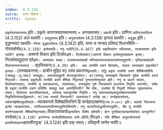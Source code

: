 ```yaml
---
index:  4.3.132
sutra:  तस्य विकारः।
vritti:  nyasa
---
```


`प्रकृतेरवस्थान्तरम्` इति। प्रकृतेः कारणस्यावस्थान्तरम् = अनयथात्वम्। `अप्राणी` इति। प्राणिनः `प्राणिरजतादिभ्यः` (4.3.152) अञं वक्ष्यति। `आद्युदात्तम्` इति। `अनुदात्तादेश्च` (4.3.138) इत्यञं वक्ष्यति। `अवृद्धम्` इति। वृद्धान्मयटं वक्ष्यति--`नित्यं वृद्धशरादिभ्यः` (4.3.142) इति, यस्य च नान्यत् प्रतिपदं विधानमिति-- गोपयसोर्यत्` (4.3.158) इत्येवमादि। ननु च `अन्` (6.4.167) इति प्रकृतिभावेन भवितव्यम्, तत्कथमाश्म इति भवति? इत्याह-- `अश्मनो विकार इति टिलोपः` इति। टिलोपार्थम()आमनो विकार इत्येतदुपसंख्यानं कृतम्। `नित्सरेवाद्युदात्ता एते` इति। अश्मादयः शब्दाः। तत्राश्मभस्मशब्दौ मनिन्प्रत्ययान्तत्वान्नत्स्वरेणाद्युदात्तौ। मृत्तिकाशब्दोऽपि तिकन्प्रत्ययान्तत्वात् -- `मृदस्तिकन्` (5.4.39) इति। 
अथ तस्येति वचनं किमर्थम्, यावता तस्यग्रहणं प्रकृतमेव? इत्याह-- `{तस्यप्रकरणम्-- प्राचीन मुद्रित वा} तस्य प्रकरणम्` इत्यादि। तद्धि प्रकृतं तस्येति वचनं शैषिकैर्घादिभिः {सम्बद्ध--मु।पाठः} सम्बद्धम्। अतस्तदनुवृत्तौ तेऽप्यनुवत्र्तेरन्। अ()स्मस्तु तस्यग्रहणे क्रियमाणे पूर्वकं तस्येति वचनं निवत्र्तते। तस्मात् प्रकृतेऽपि तस्येति वचने शैषिक निवृत्त्यर्थं पुनस्तस्येत्युच्यत इति। ननु च प्रधानं घादयः, विधीयमानत्वात्; तस्येति तु वचनप्रधानम्, तदर्थत्वात्; तत्रायुक्ता गुणे निवत्र्तमाने प्रधानस्य निवृत्तिः प्रसज्येत, यथैव हि प्रकृतं तस्येति वचनं घादिभिः सम्बद्धं तथा अणादिभिरपि? नैष दोषः, उभयेषां हि निवृत्ती निष्पलः सूत्रस्यारम्भः स्यात्। विधेयस्य कस्यचिदभावात्, तस्मान्न भवत्युभयेषां निवृत्तिः। ननु चारम्भसामथ्र्यादुभयेषामन्यतमेषां निवृत्तिरित्येतावद्विज्ञायते। त()त्क घादयो निवत्र्तन्ते? उताणादयः? सन्देह एव। सन्देहमात्रमेतत्, सर्वसन्देहेष्विदमुपतिष्ठते-- `व्याख्यानतो विशेषप्रतिपत्तिर्न हि सन्देहादलक्षणम्` (व्या।प।७५) इति। घादयो निवत्र्तन्त इत्येवं व्याख्यास्यामः, स्वरितत्वादणादीनामनुवृत्तिर्भविष्यति। ननु चास्वरित्वाद्धादीनामनुवृत्तिः, सैव तु तस्येति वचनेनाख्यायते शैषिकनिवृत्त्यर्थम्। `विकारावयवयोः` इत्यादिना विशेषं दर्शयति। केन पुनविकारावयवयोर्घादयः प्राप्नुवन्ति? `तस्येदम्` (4.3.120) इत्यनेनच तस्येदंविशेषत्वात् तयोः। `हालः,सैरः` इति। यदि शैषिका अनुवत्र्तेरंस्ततो हलसीरशब्दाभ्यां `हलसीराट्ठक्` (4.3.124) इति ठक् स्यात्। तन्निवृत्तौ त्वणेव भवति॥
